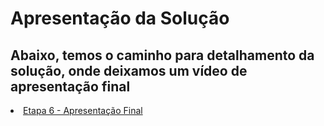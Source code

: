 # Apresentação da Solução

Abaixo, temos o caminho para detalhamento da solução, onde deixamos um vídeo de apresentação final
---
<li><a href="docs/6-Apresentação do Projeto.md"> Etapa 6 - Apresentação Final</a></li>


